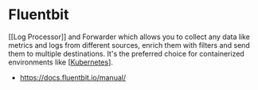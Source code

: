 # Fluentbit

[[Log Processor]] and Forwarder which allows you to collect any data like metrics and logs from different sources, enrich them with filters and send them to multiple destinations. It's the preferred choice for containerized environments like [[Kubernetes]].

- https://docs.fluentbit.io/manual/

[//begin]: # "Autogenerated link references for markdown compatibility"
[Kubernetes]: Kubernetes "Kubernetes"
[//end]: # "Autogenerated link references"